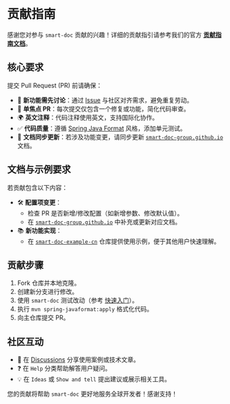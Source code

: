 # 贡献指南

感谢您对参与 `smart-doc` 贡献的兴趣！详细的贡献指引请参考我们的官方 [**贡献指南文档**](https://smart-doc-group.github.io/zh/guide/community/contributing)。

## 核心要求
提交 Pull Request (PR) 前请确保：
- 📌 **新功能需先讨论**：通过 [Issue](https://github.com/smart-doc-group/smart-doc/issues) 与社区对齐需求，避免重复劳动。
- 🧩 **单焦点 PR**：每次提交仅包含一个修复或功能，简化代码审查。
- 🌍 **英文注释**：代码注释使用英文，支持国际化协作。
- ✅ **代码质量**：遵循 [Spring Java Format](https://github.com/spring-io/java-format) 风格，添加单元测试。
- 📄 **文档同步更新**：若涉及功能变更，请同步更新 [`smart-doc-group.github.io`](https://github.com/smart-doc-group/smart-doc-group.github.io/tree/master/docs) 文档。

## 文档与示例要求
若贡献包含以下内容：
- 🛠️ **配置项变更**：
	- 检查 PR 是否新增/修改配置（如新增参数、修改默认值）。
	- 在 [`smart-doc-group.github.io`](https://github.com/smart-doc-group/smart-doc-group.github.io/tree/master/docs) 中补充或更新对应文档。
- 📚 **新功能实现**：
	- 在 [`smart-doc-example-cn`](https://github.com/smart-doc-group/smart-doc-example-cn) 仓库提供使用示例，便于其他用户快速理解。

## 贡献步骤
1. Fork 仓库并本地克隆。
2. 创建新分支进行修改。
3. 使用 `smart-doc` 测试改动（参考 [快速入门](https://smart-doc-group.github.io/zh/guide/getting-started)）。
4. 执行 `mvn spring-javaformat:apply` 格式化代码。
5. 向主仓库提交 PR。

## 社区互动
- 📰 在 [Discussions](https://github.com/smart-doc-group/smart-doc/discussions) 分享使用案例或技术文章。
- ❓ 在 `Help` 分类帮助解答用户疑问。
- 💡 在 `Ideas` 或 `Show and tell` 提出建议或展示相关工具。

您的贡献将帮助 `smart-doc` 更好地服务全球开发者！感谢支持！